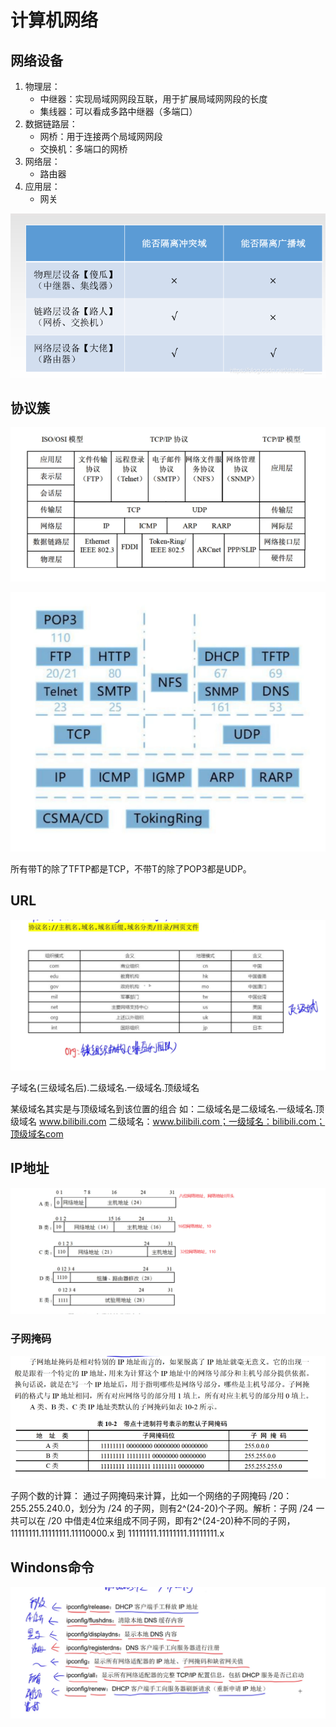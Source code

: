 # 计算机网络

## 网络设备

1. 物理层：
   - 中继器：实现局域网网段互联，用于扩展局域网网段的长度
   - 集线器：可以看成多路中继器（多端口）
2. 数据链路层：
   - 网桥：用于连接两个局域网网段
   - 交换机：多端口的网桥
3. 网络层：
   - 路由器
4. 应用层：
   - 网关



![在这里插入图片描述](watermark,type_ZmFuZ3poZW5naGVpdGk,shadow_10,text_aHR0cHM6Ly9ibG9nLmNzZG4ubmV0L3N0YXJ0ZXJfX19fXw==,size_16,color_FFFFFF,t_70.png)



## 协议簇

![image-20240517234419363](image-20240517234419363.png)

![image-20240517234712699](image-20240517234712699.png)

所有带T的除了TFTP都是TCP，不带T的除了POP3都是UDP。



## URL

![image-20240518173901048](image-20240518173901048.png)

子域名(三级域名后).二级域名.一级域名.顶级域名

某级域名其实是与顶级域名到该位置的组合
如：二级域名是二级域名.一级域名.顶级域名
www.bilibili.com 二级域名：www.bilibili.com；一级域名：bilibili.com；顶级域名com





## IP地址

![image-20240518224131800](image-20240518224131800.png)

### 子网掩码

![image-20240518224635855](image-20240518224635855.png)

子网个数的计算：
通过子网掩码来计算，比如一个网络的子网掩码 /20：255.255.240.0，划分为 /24 的子网，则有2^(24-20)个子网。解析：子网 /24 一共可以在 /20 中借走4位来组成不同子网，即有2^(24-20)种不同的子网，11111111.11111111.11110000.x 到 11111111.11111111.11111111.x



## Windons命令

![image-20240519154623036](image-20240519154623036.png)
